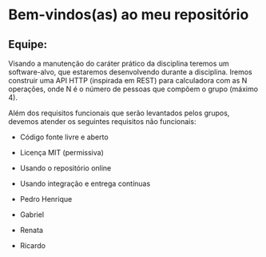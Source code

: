 # Bem-vindos(as) ao meu repositório

## Equipe:

Visando a manutenção do caráter prático da disciplina teremos um software-alvo, que estaremos desenvolvendo durante a disciplina. Iremos construir uma API HTTP (inspirada em REST) para calculadora com as N operações, onde N é o número de pessoas que compõem o grupo (máximo 4).

Além dos requisitos funcionais que serão levantados pelos grupos, devemos atender os seguintes requisitos não funcionais:

- Código fonte livre e aberto
- Licença MIT (permissiva)
- Usando o repositório online
- Usando integração e entrega contínuas


- Pedro Henrique
- Gabriel
- Renata
- Ricardo